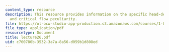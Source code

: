 ```yaml
---
content_type: resource
description: This resource provides information on the specific head-depth diagram,
  and critical flow peculiarity.
file: https://ol-ocw-studio-app-production.s3.amazonaws.com/courses/1-060-engineering-mechanics-ii-spring-2006/c700780b35323a7a8a56d059b1d808ed_lecture26.pdf
file_type: application/pdf
resourcetype: Document
title: lecture26.pdf
uid: c700780b-3532-3a7a-8a56-d059b1d808ed
---
```


